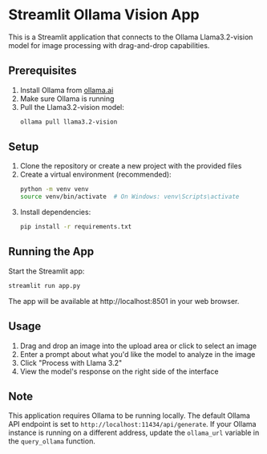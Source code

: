 # Streamlit Ollama Vision App

This is a Streamlit application that connects to the Ollama Llama3.2-vision model for image processing with drag-and-drop capabilities.

## Prerequisites

1. Install Ollama from [ollama.ai](https://ollama.ai)
2. Make sure Ollama is running
3. Pull the Llama3.2-vision model:
   ```bash
   ollama pull llama3.2-vision
   ```

## Setup

1. Clone the repository or create a new project with the provided files
2. Create a virtual environment (recommended):
   ```bash
   python -m venv venv
   source venv/bin/activate  # On Windows: venv\Scripts\activate
   ```
3. Install dependencies:
   ```bash
   pip install -r requirements.txt
   ```

## Running the App

Start the Streamlit app:
```bash
streamlit run app.py
```

The app will be available at http://localhost:8501 in your web browser.

## Usage

1. Drag and drop an image into the upload area or click to select an image
2. Enter a prompt about what you'd like the model to analyze in the image
3. Click "Process with Llama 3.2"
4. View the model's response on the right side of the interface

## Note

This application requires Ollama to be running locally. The default Ollama API endpoint is set to `http://localhost:11434/api/generate`. If your Ollama instance is running on a different address, update the `ollama_url` variable in the `query_ollama` function.